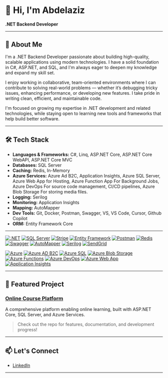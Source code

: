 # 👋 Hi, I'm Abdelaziz

**.NET Backend Developer**  

---

## 🚀 About Me

I'm a .NET Backend Developer passionate about building high-quality, scalable applications using modern technologies. I have a solid foundation in C#, ASP.NET, and SQL, and I'm always eager to deepen my knowledge and expand my skill set.

I enjoy working in collaborative, team-oriented environments where I can contribute to solving real-world problems — whether it’s debugging tricky issues, enhancing performance, or developing new features. I take pride in writing clean, efficient, and maintainable code.

I'm focused on growing my expertise in .NET development and related technologies, while staying open to learning new tools and frameworks that help build better software.

---

## 🛠️ Tech Stack

- **Languages & Frameworks:** C#, Linq, ASP.NET Core, ASP.NET Core WebAPI, ASP.NET Core MVC
- **Databases:** SQL Server
- **Caching:** Redis, In-Memory
- **Azure Services:** Azure Ad B2C, Application Insights, Azure SQL Server, Azure Web App for Hosting, Azure Function App For Background Jobs, Azure DevOps For source code management, CI/CD pipelines, Azure Blob Storage For storing media files.
- **Logging:** Serilog
- **Monitoring:** Application Insights
- **Mapping:** AutoMapper
- **Dev Tools:** Git, Docker, Postman, Swagger, VS, VS Code, Cursor, Github Copilot
- **ORM:** Entity Framework Core

---


[![.NET](https://img.shields.io/badge/.NET-8.0-512BD4?logo=dotnet)](https://dotnet.microsoft.com/)
[![SQL Server](https://img.shields.io/badge/SQL_Server-2019+-CC2927?logo=microsoft-sql-server)](https://www.microsoft.com/sql-server)
[![Stripe](https://img.shields.io/badge/Stripe-626CD9?logo=stripe&logoColor=white)](https://stripe.com)
[![Entity Framework](https://img.shields.io/badge/Entity_Framework_Core-8.0-6DB33F?logo=ef&logoColor=white)](https://docs.microsoft.com/ef/)
[![Postman](https://img.shields.io/badge/Postman-API-orange?logo=postman)](https://www.postman.com/)
[![Redis](https://img.shields.io/badge/Redis-%23DC382D.svg?logo=redis&logoColor=white)](https://redis.io)
[![Swagger](https://img.shields.io/badge/Swagger-UI-85EA2D?logo=swagger)](https://swagger.io/)
[![AutoMapper](https://img.shields.io/badge/AutoMapper-9.0-FF6F00?logo=automapper&logoColor=white)](https://automapper.org/)
[![Serilog](https://img.shields.io/badge/Serilog-Logging-2B2E3A?logo=serilog&logoColor=white)](https://serilog.net/)
[![SendGrid](https://img.shields.io/badge/SendGrid-Email-21A7FF?logo=sendgrid&logoColor=white)](https://sendgrid.com/)


[![Azure](https://img.shields.io/badge/Azure-Cloud-0078D4?logo=microsoft-azure&logoColor=white)](https://azure.microsoft.com/)
[![Azure AD B2C](https://img.shields.io/badge/Azure_AD_B2C-Identity-0078D4?logo=microsoft-azure&logoColor=white)](https://learn.microsoft.com/azure/active-directory-b2c/)
[![Azure SQL](https://img.shields.io/badge/Azure_SQL-Database-0078D4?logo=microsoftazure&logoColor=white)](https://azure.microsoft.com/products/azure-sql/)
[![Azure Blob Storage](https://img.shields.io/badge/Azure_Blob_Storage-Storage-0078D4?logo=microsoft-azure&logoColor=white)](https://azure.microsoft.com/products/storage/blobs/)
[![Azure Functions](https://img.shields.io/badge/Azure_Functions-Serverless-0062AD?logo=azure-functions&logoColor=white)](https://azure.microsoft.com/products/functions/)
[![Azure DevOps](https://img.shields.io/badge/Azure_DevOps-CI/CD-0078D7?logo=azure-devops&logoColor=white)](https://azure.microsoft.com/services/devops/)
[![Azure Web App](https://img.shields.io/badge/Azure_Web_App-Hosting-0078D4?logo=microsoft-azure&logoColor=white)](https://azure.microsoft.com/products/app-service/)
[![Application Insights](https://img.shields.io/badge/Application_Insights-Monitoring-68217A?logo=microsoft-azure&logoColor=white)](https://azure.microsoft.com/products/monitor/)


---
## 🌟 Featured Project

### [Online Course Platform](https://github.com/Abdelaziz2010/Online-course-platform)
A comprehensive platform enabling online learning, built with ASP.NET Core, SQL Server, and Azure Services.  
> Check out the repo for features, documentation, and development progress!

---

## 📫 Let's Connect

- [LinkedIn](https://www.linkedin.com/in/abdelaziz-mohamed-171a8b201/)

---

